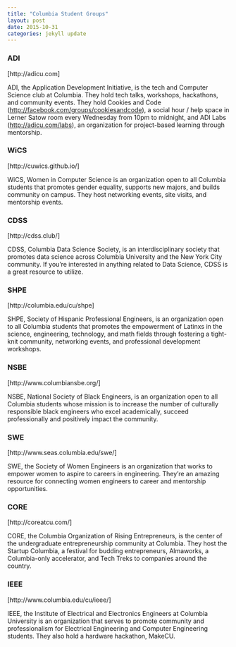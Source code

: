 ```yaml
---
title: "Columbia Student Groups"
layout: post
date: 2015-10-31 
categories: jekyll update
---
```


<h3>ADI</h3>
[http://adicu.com]

ADI, the Application Development Initiative, is the tech and Computer Science club at Columbia. They hold tech talks, workshops, hackathons, and community events. They hold Cookies and Code (http://facebook.com/groups/cookiesandcode), a social hour / help space in Lerner Satow room every Wednesday from 10pm to midnight, and ADI Labs (http://adicu.com/labs), an organization for project-based learning through mentorship.

<h3>WiCS</h3>
[http://cuwics.github.io/]

WiCS, Women in Computer Science is an organization open to all Columbia students that promotes gender equality, supports new majors, and builds community on campus. They host networking events, site visits, and mentorship events.

<h3>CDSS</h3>
[http://cdss.club/]

CDSS, Columbia Data Science Society, is an interdisciplinary society that promotes data science across Columbia University and the New York City community. If you’re interested in anything related to Data Science, CDSS is a great resource to utilize. 

<h3>SHPE</h3>
[http://columbia.edu/cu/shpe]

SHPE, Society of Hispanic Professional Engineers, is an organization open to all Columbia students that promotes the empowerment of Latinxs in the science, engineering, technology, and math fields through fostering a tight-knit community, networking events, and professional development workshops.

<h3>NSBE</h3>
[http://www.columbiansbe.org/]

NSBE, National Society of Black Engineers, is an organization open to all Columbia students whose mission is to increase the number of culturally responsible black engineers who excel academically, succeed professionally and positively impact the community.

<h3>SWE</h3>
[http://www.seas.columbia.edu/swe/]

SWE, the Society of Women Engineers is an organization that works to empower women to aspire to careers in engineering. They’re an amazing resource for connecting women engineers to career and mentorship opportunities. 

<h3>CORE</h3>
[http://coreatcu.com/]

CORE, the Columbia Organization of Rising Entrepreneurs, is the center of the undergraduate entrepreneurship community at Columbia. They host the Startup Columbia, a festival for budding entrepreneurs, Almaworks, a Columbia-only accelerator, and Tech Treks to companies around the country.

<h3>IEEE</h3>
[http://www.columbia.edu/cu/ieee/]

IEEE, the Institute of Electrical and Electronics Engineers at Columbia University is an organization that serves to promote community and professionalism for Electrical Engineering and Computer Engineering students. They also hold a hardware hackathon, MakeCU.

[http://adicu.com]: http://adicu.com
[http://cuwics.github.io/]: http://cuwics.github.io/
[http://cdss.club/]: http://cdss.club/
[http://columbia.edu/cu/shpe]: http://columbia.edu/cu/shpe
[http://www.columbiansbe.org/]: http://www.columbiansbe.org/
[http://www.seas.columbia.edu/swe/]: http://www.seas.columbia.edu/swe/
[http://coreatcu.com/]: http://coreatcu.com/
[http://www.columbia.edu/cu/ieee/]: http://www.columbia.edu/cu/ieee/

